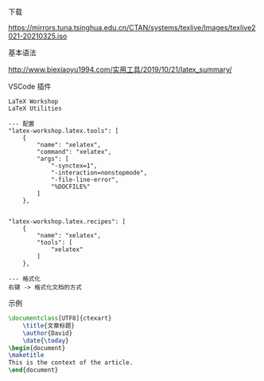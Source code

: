 下载

https://mirrors.tuna.tsinghua.edu.cn/CTAN/systems/texlive/Images/texlive2021-20210325.iso



基本语法

http://www.biexiaoyu1994.com/实用工具/2019/10/21/latex_summary/



VSCode 插件

```
LaTeX Workshop
LaTeX Utilities

--- 配置
"latex-workshop.latex.tools": [
	{
		"name": "xelatex",
		"command": "xelatex",
		"args": [
			"-synctex=1",
			"-interaction=nonstopmode",
			"-file-line-error",
			"%DOCFILE%"
		]
	},    


"latex-workshop.latex.recipes": [
	{
		"name": "xelatex",
		"tools": [
			"xelatex"
		]
	},
	
--- 格式化
右键 -> 格式化文档的方式
```





示例

```latex
\documentclass[UTF8]{ctexart}
    \title{文章标题}
    \author{David}
    \date{\today}
\begin{document}
\maketitle
This is the context of the article.
\end{document}
```

